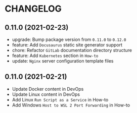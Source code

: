 # CHANGELOG

## 0.11.0 (2021-02-23)

- upgrade: Bump package version from `0.11.0` to `0.12.0`
- feature: Add `Docusaurus` static site generator support
- chore: Refactor `GitLab` documentation directory structure
- feature: Add `Kubernetes` section in `How-to`
- update: `Nginx` server configuration template files

## 0.11.0 (2021-02-21)

- Update Docker content in DevOps
- Update Linux content in DevOps
- Add Linux `Run Script as a Service` in How-to
- Add Windows `Host to WSL 2 Port Forwarding` in How-to

